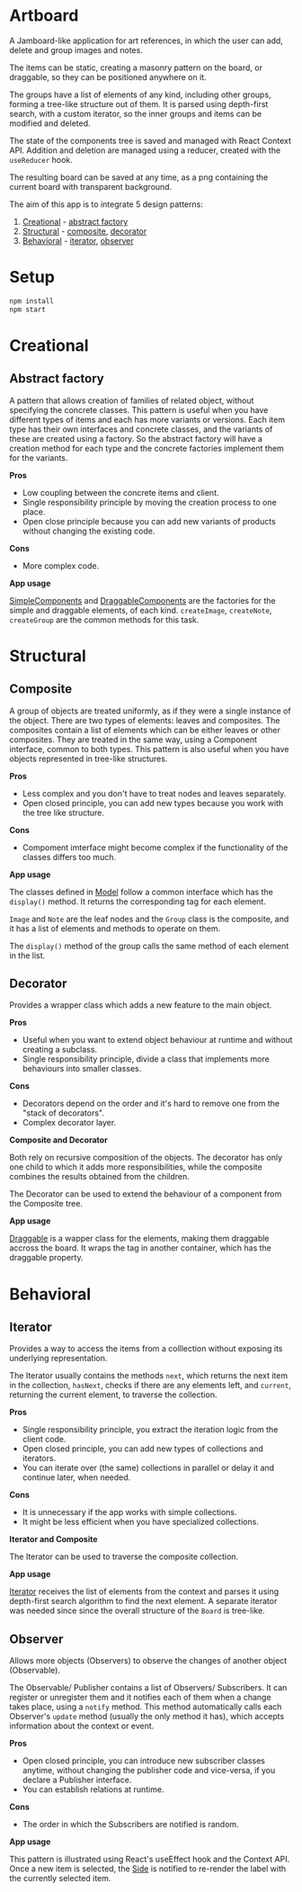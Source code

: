
# Artboard

A Jamboard-like application for art references, in which the user can add, delete and group images and notes.  

The items can be static, creating a masonry pattern on the board, or draggable, so they can be positioned anywhere on it. 

The groups have a list of elements of any kind, including other groups, forming a tree-like structure out of them. It is parsed using depth-first search, with a custom iterator, so the inner groups and items can be modified and deleted. 

The state of the components tree is saved and managed with React Context API. Addition and deletion are managed using a reducer, created with the `useReducer` hook. 

The resulting board can be saved at any time, as a png containing the current board with transparent background. 

The aim of this app is to integrate 5 design patterns: 

1. [Creational](#creational) - [abstract factory](#abstract-factory)
2. [Structural](#structural) - [composite](#composite), [decorator](#decorator)
3. [Behavioral](#behavioral) - [iterator](#iterator), [observer](#observer)

# Setup

```bash
npm install
npm start
```

# Creational

## Abstract factory

A pattern that allows creation of families of related object, without specifying the concrete classes. 
This pattern is useful when you have different types of items and each has more variants or versions. Each item type has their own interfaces and concrete classes, and the variants of these are created using a factory. So the abstract factory will have a creation method for each type and the concrete factories implement them for the variants. 

**Pros**

- Low coupling between the concrete items and client. 
- Single responsibility principle by moving the creation process to one place. 
- Open close principle because you can add new variants of products without changing the existing code. 

**Cons**

- More complex code. 

**App usage**

[SimpleComponents](./src/components/factory/SimpleComponents.js) and [DraggableComponents](src/components/factory/DraggableComponents.js) are the factories for the simple and draggable elements, of each kind. `createImage`, `createNote`, `createGroup` are the common methods for this task. 

# Structural

## Composite

A group of objects are treated uniformly, as if they were a single instance of the object. 
There are two types of elements: leaves and composites. The composites contain a list of elements which can be either leaves or other composites. 
They are treated in the same way, using a Component interface, common to both types. 
This pattern is also useful when you have objects represented in tree-like structures. 

**Pros**

- Less complex and you don't have to treat nodes and leaves separately. 
- Open closed principle, you can add new types because you work with the tree like structure. 

**Cons**

- Compoment imterface might become complex if the functionality of the classes differs too much. 

**App usage**

The classes defined in [Model](./src/components/model/Model.js) follow a common interface which has the `display()` method. It returns the corresponding tag for each element. 

`Image` and `Note` are the leaf nodes and the `Group` class is the composite, and it has a list of elements and methods to operate on them. 

The `display()` method of the group calls the same method of each element in the list. 


## Decorator

Provides a wrapper class which adds a new feature to the main object.

**Pros**

- Useful when you want to extend object behaviour at runtime and without creating a subclass. 
- Single responsibility principle, divide a class that implements more behaviours into smaller classes.

**Cons**

- Decorators depend on the order and it's hard to remove one from the "stack of decorators".
- Complex decorator layer. 


**Composite and Decorator**

Both rely on recursive composition of the objects. The decorator has only one child to which it adds more responsibilities, while the composite combines the results obtained from the children.

The Decorator can be used to extend the behaviour of a component from the Composite tree. 

**App usage**

[Draggable](./src/components/model/Draggable.js) is a wapper class for the elements, making them draggable accross the board. It wraps the tag in another container, which has the draggable property. 


# Behavioral

## Iterator

Provides a way to access the items from a colllection without exposing its underlying representation. 

The Iterator usually contains the methods `next`, which returns the next item in the collection, `hasNext`, checks if there are any elements left, and `current`, returning the current element, to traverse the collection. 

**Pros**

- Single responsibility principle, you extract the iteration logic from the client code.
- Open closed principle, you can add new types of collections and iterators.
- You can iterate over (the same) collections in parallel or delay it and continue later, when needed. 

**Cons**

- It is unnecessary if the app works with simple collections.
- It might be less efficient when you have specialized collections. 


**Iterator and Composite**

The Iterator can be used to traverse the composite collection.


**App usage**

[Iterator](./src/components/iterator/Iterator.js) receives the list of elements from the context and parses it using depth-first search algorithm to find the next element. A separate iterator was needed since since the overall structure of the `Board` is tree-like. 


## Observer
Allows more objects (Observers) to observe the changes of another object (Observable). 

The Observable/ Publisher contains a list of Observers/ Subscribers. It can register or unregister them and it notifies each of them when a change takes place, using a `notify` method. This method automatically calls each Observer's `update` method (usually the only method it has), which accepts information about the context or event.

**Pros**

- Open closed principle, you can introduce new subscriber classes anytime, without changing the publisher code and vice-versa, if you declare a Publisher interface.
- You can establish relations at runtime.

**Cons**

- The order in which the Subscribers are notified is random. 


**App usage**

This pattern is illustrated using React's useEffect hook and the Context API. Once a new item is selected, the [Side](./src/components/Side.js) is notified to re-render the label with the currently selected item. 

